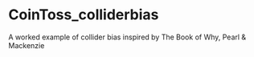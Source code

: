 # CoinToss_colliderbias
A worked example of collider bias inspired by The Book of Why, Pearl &amp; Mackenzie
